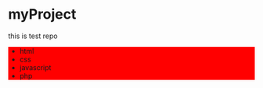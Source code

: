 # myProject
this is test repo
<ul style="background-color:red">
  <li>html</li>
  <li>css</li>
  <li>javascript</li>
  <li>php</li>

</ul>
